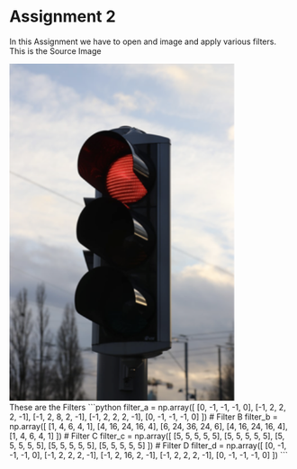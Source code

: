 # Assignment 2
In this Assignment we have to open and image and apply various filters.
This is the Source Image
<div class="image-container">
  <img src="road13.png" width="400" alt="Source Image" />
</div>
These are the Filters
```python
filter_a = np.array([
    [0, -1, -1, -1, 0],
    [-1, 2, 2, 2, -1],
    [-1, 2, 8, 2, -1],
    [-1, 2, 2, 2, -1],
    [0, -1, -1, -1, 0]
])
# Filter B
filter_b = np.array([
    [1, 4, 6, 4, 1],
    [4, 16, 24, 16, 4],
    [6, 24, 36, 24, 6],
    [4, 16, 24, 16, 4],
    [1, 4, 6, 4, 1]
])
# Filter C
filter_c = np.array([
    [5, 5, 5, 5, 5],
    [5, 5, 5, 5, 5],
    [5, 5, 5, 5, 5],
    [5, 5, 5, 5, 5],
    [5, 5, 5, 5, 5]
])
# Filter D
filter_d = np.array([
    [0, -1, -1, -1, 0],
    [-1, 2, 2, 2, -1],
    [-1, 2, 16, 2, -1],
    [-1, 2, 2, 2, -1],
    [0, -1, -1, -1, 0]
])
```